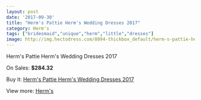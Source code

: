 ```yaml
---
layout: post
date: '2017-09-30'
title: "Herm's Pattie Herm's Wedding Dresses 2017"
category: Herm's
tags: ["bridesmaid","unique","herm","little","dresses"]
image: http://img.hectodress.com/8094-thickbox_default/herm-s-pattie-herm-s-wedding-dresses-2013.jpg
---
```

Herm's Pattie Herm's Wedding Dresses 2017

On Sales: **$284.32**
<a href="https://www.hectodress.com/herm-s/4088-herm-s-pattie-herm-s-wedding-dresses-2013.html"><amp-img layout="responsive" width="600" height="600" src="//img.hectodress.com/8094-thickbox_default/herm-s-pattie-herm-s-wedding-dresses-2013.jpg" alt="Herm's Pattie Herm's Wedding Dresses 2017 0" /></a>
<a href="https://www.hectodress.com/herm-s/4088-herm-s-pattie-herm-s-wedding-dresses-2013.html"><amp-img layout="responsive" width="600" height="600" src="//img.hectodress.com/8095-thickbox_default/herm-s-pattie-herm-s-wedding-dresses-2013.jpg" alt="Herm's Pattie Herm's Wedding Dresses 2017 1" /></a>

Buy it: [Herm's Pattie Herm's Wedding Dresses 2017](https://www.hectodress.com/herm-s/4088-herm-s-pattie-herm-s-wedding-dresses-2013.html "Herm's Pattie Herm's Wedding Dresses 2017")

View more: [Herm's](https://www.hectodress.com/71-herm-s "Herm's")